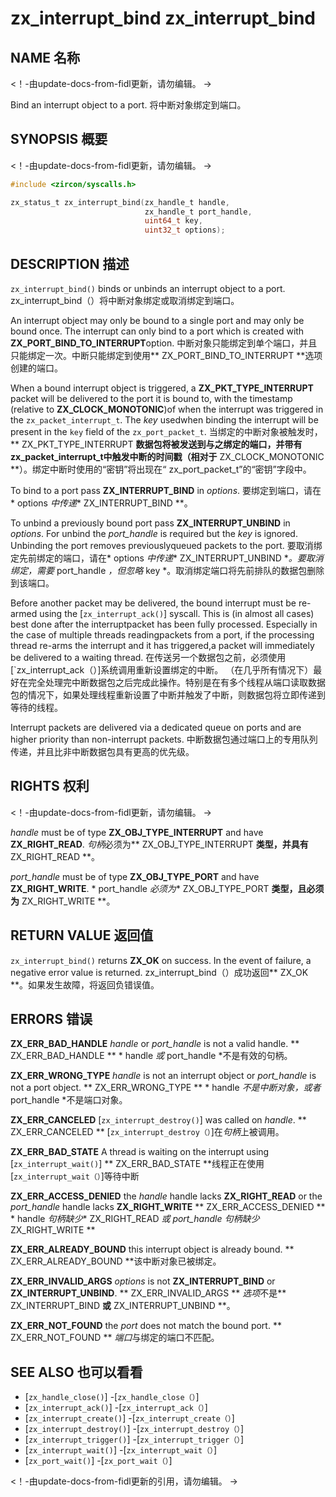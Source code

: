  
# zx_interrupt_bind  zx_interrupt_bind 

 
## NAME  名称 

<!-- Updated by update-docs-from-fidl, do not edit. -->  <！-由update-docs-from-fidl更新，请勿编辑。 ->

Bind an interrupt object to a port.  将中断对象绑定到端口。

 
## SYNOPSIS  概要 

<!-- Updated by update-docs-from-fidl, do not edit. -->  <！-由update-docs-from-fidl更新，请勿编辑。 ->

```c
#include <zircon/syscalls.h>

zx_status_t zx_interrupt_bind(zx_handle_t handle,
                              zx_handle_t port_handle,
                              uint64_t key,
                              uint32_t options);
```
 

 
## DESCRIPTION  描述 

`zx_interrupt_bind()` binds or unbinds an interrupt object to a port.  zx_interrupt_bind（）将中断对象绑定或取消绑定到端口。

An interrupt object may only be bound to a single port and may only be bound once. The interrupt can only bind to a port which is created with **ZX_PORT_BIND_TO_INTERRUPT**option. 中断对象只能绑定到单个端口，并且只能绑定一次。中断只能绑定到使用** ZX_PORT_BIND_TO_INTERRUPT **选项创建的端口。

When a bound interrupt object is triggered, a **ZX_PKT_TYPE_INTERRUPT** packet will be delivered to the port it is bound to, with the timestamp (relative to **ZX_CLOCK_MONOTONIC**)of when the interrupt was triggered in the `zx_packet_interrupt_t`.  The *key* usedwhen binding the interrupt will be present in the `key` field of the `zx_port_packet_t`. 当绑定的中断对象被触发时，** ZX_PKT_TYPE_INTERRUPT **数据包将被发送到与之绑定的端口，并带有zx_packet_interrupt_t中触发中断的时间戳（相对于** ZX_CLOCK_MONOTONIC **）。绑定中断时使用的“密钥”将出现在“ zx_port_packet_t”的“密钥”字段中。

To bind to a port pass **ZX_INTERRUPT_BIND** in *options*.  要绑定到端口，请在* options *中传递** ZX_INTERRUPT_BIND **。

To unbind a previously bound port pass **ZX_INTERRUPT_UNBIND** in *options*. For unbind the *port_handle* is required but the *key* is ignored. Unbinding the port removes previouslyqueued packets to the port. 要取消绑定先前绑定的端口，请在* options *中传递** ZX_INTERRUPT_UNBIND **。要取消绑定，需要* port_handle *，但忽略* key *。取消绑定端口将先前排队的数据包删除到该端口。

Before another packet may be delivered, the bound interrupt must be re-armed using the [`zx_interrupt_ack()`] syscall.  This is (in almost all cases) best done after the interruptpacket has been fully processed.  Especially in the case of multiple threads readingpackets from a port, if the processing thread re-arms the interrupt and it has triggered,a packet will immediately be delivered to a waiting thread. 在传送另一个数据包之前，必须使用[`zx_interrupt_ack（）]系统调用重新设置绑定的中断。 （在几乎所有情况下）最好在完全处理完中断数据包之后完成此操作。特别是在有多个线程从端口读取数据包的情况下，如果处理线程重新设置了中断并触发了中断，则数据包将立即传递到等待的线程。

Interrupt packets are delivered via a dedicated queue on ports and are higher priority than non-interrupt packets. 中断数据包通过端口上的专用队列传递，并且比非中断数据包具有更高的优先级。

 
## RIGHTS  权利 

<!-- Updated by update-docs-from-fidl, do not edit. -->  <！-由update-docs-from-fidl更新，请勿编辑。 ->

*handle* must be of type **ZX_OBJ_TYPE_INTERRUPT** and have **ZX_RIGHT_READ**.  *句柄*必须为** ZX_OBJ_TYPE_INTERRUPT **类型，并具有** ZX_RIGHT_READ **。

*port_handle* must be of type **ZX_OBJ_TYPE_PORT** and have **ZX_RIGHT_WRITE**.  * port_handle *必须为** ZX_OBJ_TYPE_PORT **类型，且必须为** ZX_RIGHT_WRITE **。

 
## RETURN VALUE  返回值 

`zx_interrupt_bind()` returns **ZX_OK** on success. In the event of failure, a negative error value is returned. zx_interrupt_bind（）成功返回** ZX_OK **。如果发生故障，将返回负错误值。

 
## ERRORS  错误 

**ZX_ERR_BAD_HANDLE** *handle* or *port_handle* is not a valid handle.  ** ZX_ERR_BAD_HANDLE ** * handle *或* port_handle *不是有效的句柄。

**ZX_ERR_WRONG_TYPE** *handle* is not an interrupt object or *port_handle* is not a port object.  ** ZX_ERR_WRONG_TYPE ** * handle *不是中断对象，或者* port_handle *不是端口对象。

**ZX_ERR_CANCELED**  [`zx_interrupt_destroy()`] was called on *handle*.  ** ZX_ERR_CANCELED ** [`zx_interrupt_destroy（）`]在*句柄*上被调用。

**ZX_ERR_BAD_STATE**  A thread is waiting on the interrupt using [`zx_interrupt_wait()`]  ** ZX_ERR_BAD_STATE **线程正在使用[`zx_interrupt_wait（）`]等待中断

**ZX_ERR_ACCESS_DENIED** the *handle* handle lacks **ZX_RIGHT_READ** or the *port_handle* handle lacks **ZX_RIGHT_WRITE** ** ZX_ERR_ACCESS_DENIED ** * handle *句柄缺少** ZX_RIGHT_READ **或* port_handle *句柄缺少** ZX_RIGHT_WRITE **

**ZX_ERR_ALREADY_BOUND** this interrupt object is already bound.  ** ZX_ERR_ALREADY_BOUND **该中断对象已被绑定。

**ZX_ERR_INVALID_ARGS** *options* is not **ZX_INTERRUPT_BIND** or **ZX_INTERRUPT_UNBIND**.  ** ZX_ERR_INVALID_ARGS ** *选项*不是** ZX_INTERRUPT_BIND **或** ZX_INTERRUPT_UNBIND **。

**ZX_ERR_NOT_FOUND** the *port* does not match the bound port.  ** ZX_ERR_NOT_FOUND ** *端口*与绑定的端口不匹配。

 
## SEE ALSO  也可以看看 

 
 - [`zx_handle_close()`]  -[`zx_handle_close（）`]
 - [`zx_interrupt_ack()`]  -[`zx_interrupt_ack（）`]
 - [`zx_interrupt_create()`]  -[`zx_interrupt_create（）`]
 - [`zx_interrupt_destroy()`]  -[`zx_interrupt_destroy（）`]
 - [`zx_interrupt_trigger()`]  -[`zx_interrupt_trigger（）`]
 - [`zx_interrupt_wait()`]  -[`zx_interrupt_wait（）`]
 - [`zx_port_wait()`]  -[`zx_port_wait（）`]

<!-- References updated by update-docs-from-fidl, do not edit. -->  <！-由update-docs-from-fidl更新的引用，请勿编辑。 ->

